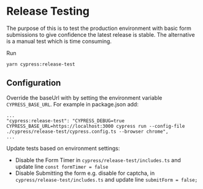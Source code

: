 # Release Testing

The purpose of this is to test the production environment with basic form submissions to give confidence the latest release is stable. 
The alternative is a manual test which is time consuming.

Run
```
yarn cypress:release-test
```

## Configuration 

Override the baseUrl with by setting the environment variable `CYPRESS_BASE_URL`. 
For example in package.json add:
```
...
"cypress:release-test": "CYPRESS_DEBUG=true CYPRESS_BASE_URL=https://localhost:3000 cypress run --config-file ./cypress/release-test/cypress.config.ts --browser chrome",
...
```

Update tests based on environment settings:
 - Disable the Form Timer in `cypress/release-test/includes.ts` and update line `const formTimer = false`
 - Disable Submitting the form e.g. disable for captcha, in `cypress/release-test/includes.ts` and update line `submitForm = false;`
